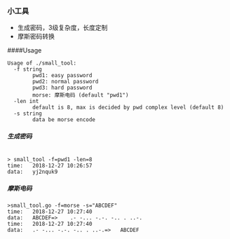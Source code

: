 ### 小工具
* 生成密码，3级复杂度，长度定制
* 摩斯密码转换

####Usage
```
Usage of ./small_tool:
  -f string
    	pwd1: easy password
    	pwd2: normal password
    	pwd3: hard password
    	morse: 摩斯电码 (default "pwd1")
  -len int
    	default is 8, max is decided by pwd complex level (default 8)
  -s string
    	data be morse encode
```
##### 生成密码
```

> small_tool -f=pwd1 -len=8
time:	2018-12-27 10:26:57
data:	yj2nquk9
```

##### 摩斯电码
```
>small_tool.go -f=morse -s="ABCDEF"
time:	2018-12-27 10:27:40
data:	ABCDEF=>	.- -... -.-. -.. . ..-.
time:	2018-12-27 10:27:40
data:	.- -... -.-. -.. . ..-.=>	ABCDEF
```
